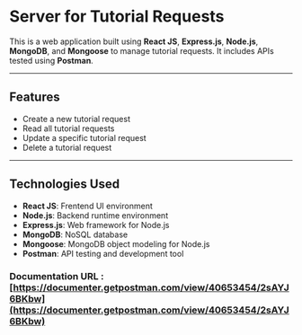 # Server for Tutorial Requests

This is a web application built using **React JS**, **Express.js**, **Node.js**, **MongoDB**, and **Mongoose** to manage tutorial requests. It includes APIs tested using **Postman**.

---

## Features

- Create a new tutorial request
- Read all tutorial requests
- Update a specific tutorial request
- Delete a tutorial request

---

## Technologies Used

- **React JS**: Frentend UI environment
- **Node.js**: Backend runtime environment
- **Express.js**: Web framework for Node.js
- **MongoDB**: NoSQL database
- **Mongoose**: MongoDB object modeling for Node.js
- **Postman**: API testing and development tool



### Documentation URL : [https://documenter.getpostman.com/view/40653454/2sAYJ6BKbw](https://documenter.getpostman.com/view/40653454/2sAYJ6BKbw)

